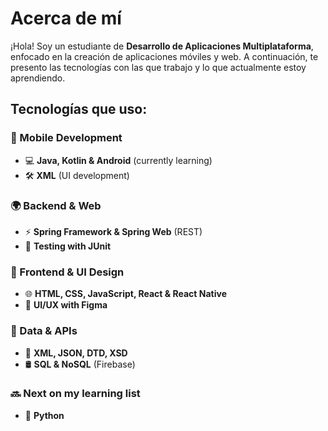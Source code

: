 # Acerca de mí

¡Hola! Soy un estudiante de **Desarrollo de Aplicaciones Multiplataforma**, enfocado en la creación de aplicaciones móviles y web. A continuación, te presento las tecnologías con las que trabajo y lo que actualmente estoy aprendiendo.

## Tecnologías que uso:

### 📱 Mobile Development
- 💻 **Java, Kotlin & Android** (currently learning)
- 🛠️ **XML** (UI development)

### 🌍 Backend & Web
- ⚡ **Spring Framework & Spring Web** (REST)
- 🧪 **Testing with JUnit**

### 🎨 Frontend & UI Design
- 🌐 **HTML, CSS, JavaScript, React & React Native**
- 🎨 **UI/UX with Figma**

### 📡 Data & APIs
- 🧩 **XML, JSON, DTD, XSD**
- 🛢️ **SQL & NoSQL** (Firebase)

### 🔜 Next on my learning list
- 🦀 **Python**

